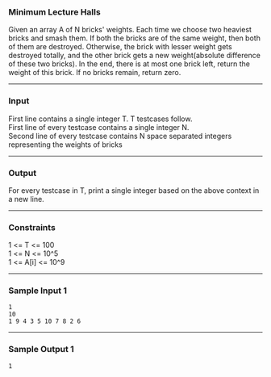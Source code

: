 ### Minimum Lecture Halls

Given an array A of N bricks' weights. Each time we choose two 
heaviest bricks and smash them. If both the bricks are of the same 
weight, then both of them are destroyed. Otherwise, the brick with 
lesser weight gets destroyed totally, and the other brick gets a new 
weight(absolute difference of these two bricks). In the end, there is 
at most one brick left, return the weight of this brick. If no bricks 
remain, return zero.
<hr>

### Input

First line contains a single integer T. T testcases follow.<br/>
First line of every testcase contains a single integer N.<br/>
Second line of every testcase contains N space separated integers representing the weights of bricks
<hr>

### Output

For every testcase in T, print a single integer based on the above context in a new line.
<hr>

### Constraints

1 <= T <= 100<br/>
1 <= N <= 10^5<br/>
1 <= A[i] <= 10^9
<hr>

### Sample Input 1

```
1
10
1 9 4 3 5 10 7 8 2 6
```
<hr>

### Sample Output 1
```
1
```

